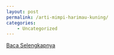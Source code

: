 ```yaml
---
layout: post
permalink: /arti-mimpi-harimau-kuning/
categories:
    - Uncategorized
---
```


[Baca Selengkapnya](/06)
